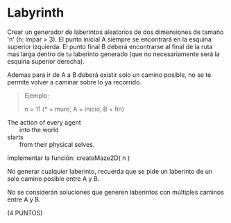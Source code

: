 # Labyrinth

Crear un generador de laberintos aleatorios de dos dimensiones de tamaño 'n' (n: impar > 3). El punto inicial A siempre se encontrará en la esquina superior izquierda. El punto final B deberá encontrarse al final de la ruta mas larga dentro de tu laberinto generado (que no necesariamente será la esquina superior derecha).

Ademas para ir de A a B deberá existir solo un camino posible, no se te permite volver a caminar sobre lo ya recorrido. 

> Ejemplo:
>
> n = 11 (* = muro, A = inicio, B = fin)  


The action of every agent <br />
  into the world <br />
starts <br />
  from their physical selves. <br />


Implementar la función: createMaze2D( n ) 

No generar cualquier laberinto, recuerda que se pide un laberinto de un solo camino posible entre A y B.

No se considerán soluciones que generen laberintos con múltiples caminos entre A y B.

(4 PUNTOS)
